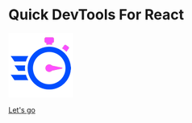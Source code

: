 # Quick DevTools For React

<img src="https://raw.githubusercontent.com/lamborui/quick-devtools-for-react/main/ci/quick-logo.png" />

[Let's go](README.md)

